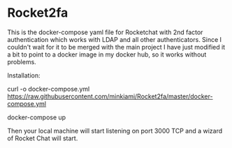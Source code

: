 # Rocket2fa

This is the docker-compose yaml file for Rocketchat with 2nd factor authentication which works with LDAP and all other
authenticators. 
Since I couldn't wait for it to be merged with the main project I have just modified it a bit to point to a docker image in my docker
hub, so it works without problems.

Installation:

curl -o docker-compose.yml https://raw.githubusercontent.com/minkiami/Rocket2fa/master/docker-compose.yml

docker-compose up

Then your local machine will start listening on port 3000 TCP and a wizard of Rocket Chat will start.

